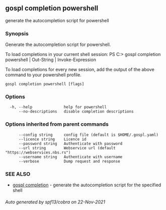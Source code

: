 ## gospl completion powershell

generate the autocompletion script for powershell

### Synopsis


Generate the autocompletion script for powershell.

To load completions in your current shell session:
PS C:\> gospl completion powershell | Out-String | Invoke-Expression

To load completions for every new session, add the output of the above command
to your powershell profile.


```
gospl completion powershell [flags]
```

### Options

```
  -h, --help              help for powershell
      --no-descriptions   disable completion descriptions
```

### Options inherited from parent commands

```
      --config string     config file (default is $HOME/.gospl.yaml)
      --licence string    Licence id
      --password string   Authenticate with password
      --url string        Webservice url (default "https://webservices.nbs.rs")
      --username string   Authenticate with username
      --verbose           Dump request and response
```

### SEE ALSO

* [gospl completion](gospl_completion.md)	 - generate the autocompletion script for the specified shell

###### Auto generated by spf13/cobra on 22-Nov-2021
